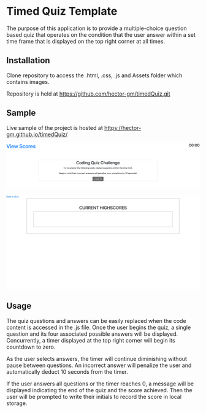 # Timed Quiz Template

The purpose of this application is to provide a multiple-choice question based quiz that operates on the condition that the user answer within a set time frame that is displayed on the top right corner at all times.

## Installation

Clone repository to access the .html, .css, .js and Assets folder which contains images.

Repository is held at https://github.com/hector-gm/timedQuiz.git

## Sample

Live sample of the project is hosted at https://hector-gm.github.io/timedQuiz/ 

![timedQuiz Homepage](IMAGES/homepage_screenshot.png)

![quiz Scoreboard](IMAGES/scoreboard.jpg)



## Usage

The quiz questions and answers can be easily replaced when the code content is accessed in the .js file. Once the user begins the quiz, a single question and its four associated possible answers will be displayed. Concurrently, a timer displayed at the top right corner will begin its countdown to zero.

As the user selects answers, the timer will continue diminishing without pause between questions. An incorrect answer will penalize the user and automatically deduct 10 seconds from the timer.

If the user answers all questions or the timer reaches 0, a message will be displayed indicating the end of the quiz and the score achieved. Then the user will be prompted to write their initials to record the score in local storage.

